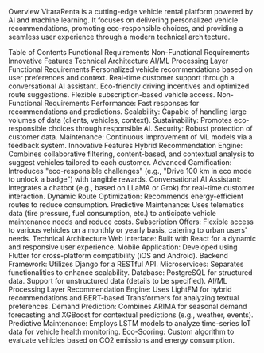 Overview
VitaraRenta is a cutting-edge vehicle rental platform powered by AI and machine learning. It focuses on delivering personalized vehicle recommendations, promoting eco-responsible choices, and providing a seamless user experience through a modern technical architecture.

Table of Contents
Functional Requirements
Non-Functional Requirements
Innovative Features
Technical Architecture
AI/ML Processing Layer
Functional Requirements
Personalized vehicle recommendations based on user preferences and context.
Real-time customer support through a conversational AI assistant.
Eco-friendly driving incentives and optimized route suggestions.
Flexible subscription-based vehicle access.
Non-Functional Requirements
Performance: Fast responses for recommendations and predictions.
Scalability: Capable of handling large volumes of data (clients, vehicles, context).
Sustainability: Promotes eco-responsible choices through responsible AI.
Security: Robust protection of customer data.
Maintenance: Continuous improvement of ML models via a feedback system.
Innovative Features
Hybrid Recommendation Engine: Combines collaborative filtering, content-based, and contextual analysis to suggest vehicles tailored to each customer.
Advanced Gamification: Introduces "eco-responsible challenges" (e.g., "Drive 100 km in eco mode to unlock a badge") with tangible rewards.
Conversational AI Assistant: Integrates a chatbot (e.g., based on LLaMA or Grok) for real-time customer interaction.
Dynamic Route Optimization: Recommends energy-efficient routes to reduce consumption.
Predictive Maintenance: Uses telematics data (tire pressure, fuel consumption, etc.) to anticipate vehicle maintenance needs and reduce costs.
Subscription Offers: Flexible access to various vehicles on a monthly or yearly basis, catering to urban users' needs.
Technical Architecture
Web Interface: Built with React for a dynamic and responsive user experience.
Mobile Application: Developed using Flutter for cross-platform compatibility (iOS and Android).
Backend Framework: Utilizes Django for a RESTful API.
Microservices: Separates functionalities to enhance scalability.
Database:
PostgreSQL for structured data.
Support for unstructured data (details to be specified).
AI/ML Processing Layer
Recommendation Engine: Uses LightFM for hybrid recommendations and BERT-based Transformers for analyzing textual preferences.
Demand Prediction: Combines ARIMA for seasonal demand forecasting and XGBoost for contextual predictions (e.g., weather, events).
Predictive Maintenance: Employs LSTM models to analyze time-series IoT data for vehicle health monitoring.
Eco-Scoring: Custom algorithm to evaluate vehicles based on CO2 emissions and energy consumption.
